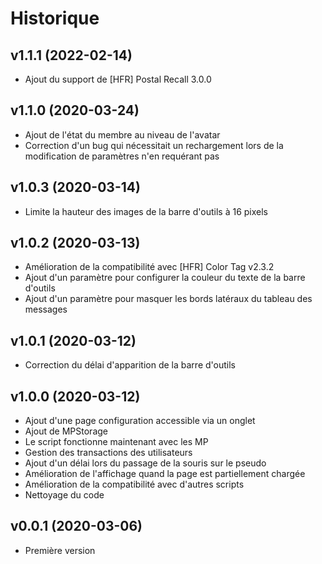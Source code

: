 # Historique

## v1.1.1 (2022-02-14)

- Ajout du support de [HFR] Postal Recall 3.0.0

## v1.1.0 (2020-03-24)

- Ajout de l'état du membre au niveau de l'avatar
- Correction d'un bug qui nécessitait un rechargement lors de la modification de paramètres n'en requérant pas

## v1.0.3 (2020-03-14)

- Limite la hauteur des images de la barre d'outils à 16 pixels

## v1.0.2 (2020-03-13)

- Amélioration de la compatibilité avec [HFR] Color Tag v2.3.2
- Ajout d'un paramètre pour configurer la couleur du texte de la barre d'outils
- Ajout d'un paramètre pour masquer les bords latéraux du tableau des messages

## v1.0.1 (2020-03-12)
- Correction du délai d'apparition de la barre d'outils

## v1.0.0 (2020-03-12)
- Ajout d'une page configuration accessible via un onglet
- Ajout de MPStorage
- Le script fonctionne maintenant avec les MP
- Gestion des transactions des utilisateurs
- Ajout d'un délai lors du passage de la souris sur le pseudo
- Amélioration de l'affichage quand la page est partiellement chargée
- Amélioration de la compatibilité avec d'autres scripts
- Nettoyage du code

## v0.0.1 (2020-03-06)
- Première version
